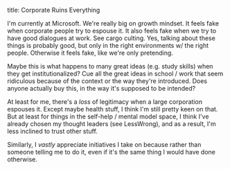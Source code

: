 title: Corporate Ruins Everything

I'm currently at Microsoft. We're really big on growth mindset. It feels fake when corporate people try to espouse it. It also feels fake when we try to have good dialogues at work. See cargo culting. Yes, talking about these things is probably good, but only in the right environments w/ the right people. Otherwise it feels fake, like we're only pretending.

Maybe this is what happens to many great ideas (e.g. study skills) when they get institutionalized? Cue all the great ideas in school / work that seem ridiculous because of the context or the way they're introduced. Does anyone actually buy this, in the way it's supposed to be intended?

At least for me, there's a *loss* of legitimacy when a large corporation espouses it. Except maybe health stuff, I think I'm still pretty keen on that. But at least for things in the self-help / mental model space, I think I've already chosen my thought leaders (see LessWrong), and as a result, I'm less inclined to trust other stuff. 

Similarly, I *vastly* appreciate initiatives I take on because rather than someone telling me to do it, even if it's the same thing I would have done otherwise.
